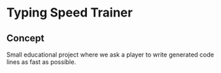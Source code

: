 # Typing Speed Trainer

## Concept
Small educational project where we ask a player to write generated code lines as fast as possible.
